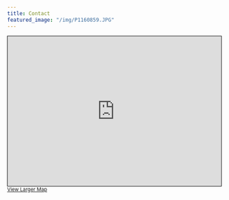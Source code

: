 ```yaml
---
title: Contact
featured_image: "/img/P1160859.JPG"
---
```





<iframe width="500" height="350" frameborder="0" scrolling="no" marginheight="0" marginwidth="0" src="https://www.openstreetmap.org/export/embed.html?bbox=-73.57063293457033%2C45.549955773203344%2C-73.54230880737306%2C45.56368834490764&amp;layer=mapnik&amp;marker=45.55682247855643%2C-73.55647087097168" style="border: 1px solid black"></iframe><br/><small><a href="https://www.openstreetmap.org/?mlat=45.5568&amp;mlon=-73.5565#map=16/45.5568/-73.5565">View Larger Map</a></small>


